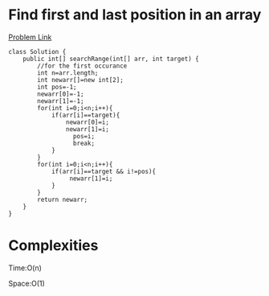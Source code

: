 # Find first and last position in an array

[Problem Link](https://leetcode.com/problems/find-first-and-last-position-of-element-in-sorted-array/)

```
class Solution {
    public int[] searchRange(int[] arr, int target) {
        //for the first occurance
        int n=arr.length;
        int newarr[]=new int[2];
        int pos=-1;
        newarr[0]=-1;
        newarr[1]=-1;
        for(int i=0;i<n;i++){
            if(arr[i]==target){
                newarr[0]=i;
                newarr[1]=i;
                  pos=i;
                  break;
            }
        }
        for(int i=0;i<n;i++){
            if(arr[i]==target && i!=pos){
                 newarr[1]=i;
            }
        }
        return newarr;
    }
}
```

# Complexities

Time:O(n)

Space:O(1)
